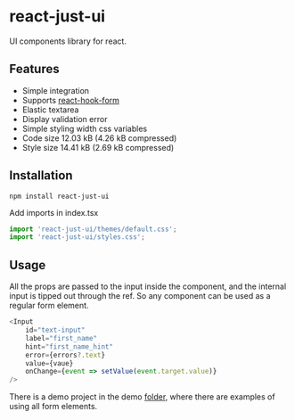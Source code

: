 # react-just-ui

UI components library for react.

## Features

- Simple integration
- Supports [react-hook-form](https://react-hook-form.com/)
- Elastic textarea
- Display validation error
- Simple styling width css variables
- Code size 12.03 kB (4.26 kB compressed)
- Style size 14.41 kB (2.69 kB compressed)

## Installation

```shell
npm install react-just-ui
```

Add imports in index.tsx

```typescript jsx
import 'react-just-ui/themes/default.css';
import 'react-just-ui/styles.css';
```

## Usage

All the props are passed to the input inside the component, and the internal input is tipped out through the ref. So any component can be used as a regular form element.

```typescript jsx
<Input
    id="text-input"
    label="first_name"
    hint="first_name_hint"
    error={errors?.text}
    value={vaue}
    onChange={event => setValue(event.target.value)}
/>
```

There is a demo project in the demo [folder](./demo), where there are examples of using all form elements.